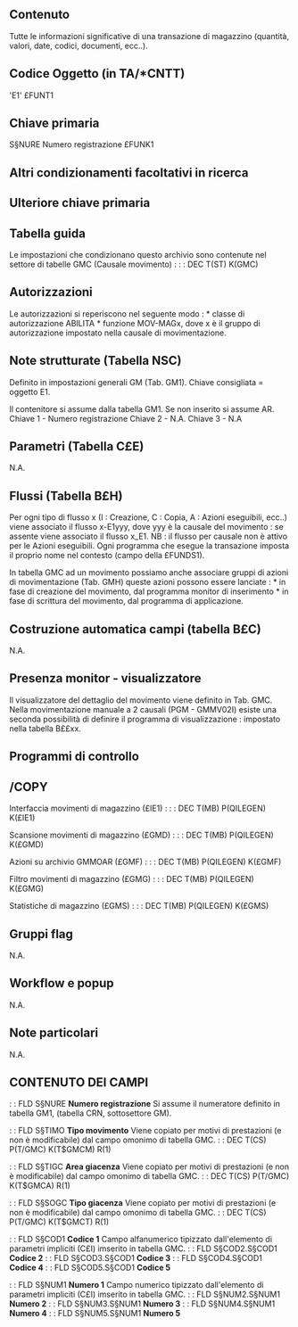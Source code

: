## Contenuto
Tutte le informazioni significative di una transazione di magazzino (quantità, valori, date, codici, documenti, ecc..).

## Codice Oggetto (in TA/\*CNTT)
'E1'                               £FUNT1

## Chiave primaria
S§NURE  Numero registrazione       £FUNK1

## Altri condizionamenti facoltativi in ricerca

## Ulteriore chiave primaria

## Tabella guida
Le impostazioni che condizionano questo archivio sono contenute nel settore di tabelle GMC (Causale movimento) : 
 :  : DEC T(ST) K(GMC)

## Autorizzazioni
Le autorizzazioni si reperiscono nel seguente modo : 
 \*  classe di autorizzazione ABILITA
 \*  funzione MOV-MAGx, dove x è il gruppo di autorizzazione impostato nella causale di movimentazione.

## Note strutturate (Tabella NSC)
Definito in impostazioni generali GM (Tab. GM1).
Chiave consigliata = oggetto E1.

Il contenitore si assume dalla tabella GM1. Se non inserito si assume AR.
Chiave 1 - Numero registrazione
Chiave 2 - N.A.
Chiave 3 - N.A

## Parametri (Tabella C£E)
N.A.

## Flussi (Tabella B£H)
Per ogni tipo di flusso x (I : Creazione, C : Copia, A : Azioni eseguibili, ecc..) viene associato il flusso x-E1yyy, dove yyy è la causale del movimento :  se assente viene associato il flusso x_E1.
NB :  il flusso per causale non è attivo per le Azioni eseguibili.
Ogni programma che esegue la transazione imposta il proprio nome nel contesto (campo della £FUNDS1).

In  tabella GMC ad un movimento possiamo anche associare gruppi di azioni di movimentazione (Tab. GMH) queste azioni possono essere lanciate : 
 \* in fase di creazione del movimento, dal programma monitor di inserimento
 \* in fase di scrittura del movimento, dal programma di applicazione.

## Costruzione automatica campi (tabella B£C)
N.A.

## Presenza monitor - visualizzatore
Il visualizzatore del dettaglio del movimento viene definito in Tab. GMC.
Nella movimentazione manuale a 2 causali (PGM -  GMMV02I) esiste una seconda possibilità di definire il programma di visualizzazione :  impostato nella tabella B££xx.

## Programmi di controllo

## /COPY
Interfaccia movimenti di magazzino (£IE1) : 
 :  : DEC T(MB) P(QILEGEN) K(£IE1)

Scansione movimenti di magazzino (£GMD) : 
 :  : DEC T(MB) P(QILEGEN) K(£GMD)

Azioni su archivio GMMOAR (£GMF) : 
 :  : DEC T(MB) P(QILEGEN) K(£GMF)

Filtro movimenti di magazzino (£GMG) : 
 :  : DEC T(MB) P(QILEGEN) K(£GMG)

Statistiche di magazzino (£GMS) : 
 :  : DEC T(MB) P(QILEGEN) K(£GMS)

## Gruppi flag
N.A.

## Workflow e popup
N.A.

## Note particolari
N.A.

## CONTENUTO DEI CAMPI

 :  : FLD S§NURE **Numero registrazione**
Si assume il numeratore definito in tabella GM1, (tabella CRN, sottosettore GM).

 :  : FLD S§TIMO **Tipo movimento**
Viene copiato per motivi di prestazioni (e non è modificabile) dal campo omonimo di tabella GMC.
 :  : DEC T(CS) P(T/GMC) K(T$GMCM) R(1)

 :  : FLD S§TIGC **Area giacenza**
Viene copiato per motivi di prestazioni (e non è modificabile) dal campo omonimo di tabella GMC.
 :  : DEC T(CS) P(T/GMC) K(T$GMCA) R(1)

 :  : FLD S§SOGC **Tipo giacenza**
Viene copiato per motivi di prestazioni (e non è modificabile) dal campo omonimo di tabella GMC.
 :  : DEC T(CS) P(T/GMC) K(T$GMCT) R(1)

 :  : FLD S§COD1 **Codice 1**
Campo alfanumerico tipizzato dall'elemento di parametri impliciti (C£I) imserito in tabella GMC.
 :  : FLD S§COD2.S§COD1 **Codice 2**
 :  : FLD S§COD3.S§COD1 **Codice 3**
 :  : FLD S§COD4.S§COD1 **Codice 4**
 :  : FLD S§COD5.S§COD1 **Codice 5**

 :  : FLD S§NUM1 **Numero 1**
Campo numerico tipizzato dall'elemento di parametri impliciti (C£I) imserito in tabella GMC.
 :  : FLD S§NUM2.S§NUM1 **Numero 2**
 :  : FLD S§NUM3.S§NUM1 **Numero 3**
 :  : FLD S§NUM4.S§NUM1 **Numero 4**
 :  : FLD S§NUM5.S§NUM1 **Numero 5**
